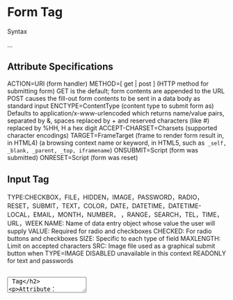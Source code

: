 
# Form Tag
Syntax   <FORM>...</FORM>
## Attribute Specifications
ACTION=URI (form handler)
METHOD=[ get | post ] (HTTP method for submitting form)
GET	is the default; form contents are appended to the URL
POST	causes the fill-out form contents to be sent in a data body as standard input
ENCTYPE=ContentType (content type to submit form as)
Defaults to application/x-www-urlencoded which returns name/value pairs, separated by &, spaces replaced by + and reserved characters (like #) replaced by %HH, H a hex digit
ACCEPT-CHARSET=Charsets (supported character encodings)
TARGET=FrameTarget (frame to render form result in, in HTML4) 
(a browsing context name or keyword, in HTML5, such as`` _self, _blank, _parent, _top, iframename``)
ONSUBMIT=Script (form was submitted)
ONRESET=Script (form was reset)


## Input Tag

 TYPE:CHECKBOX，FILE，HIDDEN，IMAGE，PASSWORD，RADIO，RESET，SUBMIT，TEXT，COLOR，DATE，DATETIME，DATETIME-LOCAL，EMAIL，MONTH，NUMBER，
 ，RANGE，SEARCH，TEL，TIME，URL，WEEK
 NAME:		Name of data entry object whose value the user will supply
 VALUE:		Required for radio and checkboxes
 CHECKED:	For radio buttons and checkboxes
 SIZE:		Specific to each type of field
 MAXLENGTH:	Limit on accepted characters
 SRC:	Image file used as a graphical submit button when TYPE=IMAGE
 DISABLED	unavailable in this context
 READONLY	for text and passwords

## <TEXTAREA> Tag
Attribute：
NAME=name specifies a name for the data entry object to be sent to the server-side script
COLS=num Width (in characters) of a text-entry region on the screen If user types more than COLS characters, field is scrolled
ROWS=num same as the above

## <SELECT> Tag
Attributes:
NAME=name
SIZE=num Number of lines of the list to display at a time
MULTIPLE Specifies that multiple list items may be selected (whereas normally only 1 item can be selected)
HTML5 adds more attributes:
AUTOFOCUS: drop-down list should automatically get focus
FORM: defines one of more forms the select fields belongs to
REQUIRED

Use <option> tag to specify the start of a new menu item in the selection list
Syntax as follows:
<OPTION attributes> Text

## <FIELDSET> TAG
The content of a FIELDSET element must begin with a LEGEND to provide a caption for the group of controls. Following the LEGEND FIELDSET may contain any HTML element, including another FIELDSET
ACCESSKEY=I                    ALT + ACCESSKEY  快捷键


# CGI
## CGI invoke
CGI脚本是用下列两种方法使用的:
1、作为一个表单的ACTION
2、作为一个页中的直接link。

## 工作示意：
1、一个URL指向一个CGI脚本. 一个CGI脚本
的URL能如普通的URL一样在任何地方出现。
2、服务器接收请求, 按照那个URL指向的脚
本文件(注意文件的位置和扩展名),执行脚本。
3、脚本执行基于输入数据的操作，包括查询
数据库、计算数值或调用系统中其他程序。
脚本产生某种Web服务器能理解的输出结果。
4、服务器接收来自脚本的输出并且把它传回
浏览器，让用户了解结果
Scripts can deliver information that is not directly readable by clients
The reason for the term “common gateway” is these programs act as gateways between the WWW and any other type of data or service

## environment variable
环境变量是在操作系统中一个具有特定名字的对象，它包含了一个或者多个应用程序所将使用到的信息。 例如Windows和DOS操作系统中的path环境变量，当要求系统运行一个程序而没有告诉它程序所在的完整路径时，系统除了在当前目录下面寻找此程序外，
还应到path中指定的路径去找。 用户通过设置环境变量，来更好的运行进程。
CGI environment variables are created by the web server and set immediately before the web server executes a gateway script，the CGI script can retrieve the values
## CGI variable


### 1. Non-request specific
SERVER_SOFTWARE, the name and version of the information server software answering the request
e.g. SERVER_SOFTWARE = Apache/1.3.15
SERVER_NAME, server’s hostname, DNS alias, or IP address
e.g. SERVER_NAME = nunki.usc.edu
GATEWAY_INTERFACE, the revision of the CGI specification with which this server complies
SERVER_PROTOCOL, the name and revision of the information protocol with which this request came in
e.g. SERVER_PROTOCOL = HTTP/1.0
SERVER_PORT, the port number to which the request was sent

### 2. Request specific
These variables are set depending on each request
REQUEST_METHOD, the method with which the request was made; e.g., (GET, POST)
PATH_INFO, the extra path information as given by the client; e.g.,
given http://nunki.usc.edu:8080/cgi-bin/test.cgi/extra/path
then PATH_INFO = /extra/path
PATH_TRANSLATED, the PATH_INFO path translated into an absolute document path on the local system
PATH_TRANSLATED = /auto/home-scf-03/csci571/WebServer/apache_1.2.5/htdocs/extra/path
SCRIPT_NAME, the path and name of the script being accessed as referenced in the URL
SCRIPT_NAME = /cgi-bin/test.cgi
QUERY_STRING, the information that follows the ? in the URL that referenced this script
REMOTE_HOST, Internet domain name of the host making the request
REMOTE_ADDR, the IP address of the remote host making the request
AUTH_TYPE, the authentication method required to authenticate a user who wants access
REMOTE_USER, user name that server and script have authenticated
REMOTE_IDENT, the remote user name retrieved by the server using inetd identification (RFC 1413)
CONTENT_TYPE, for queries that have attached information, such as POST method, this is the MIME content type of the data
CONTENT_LENGTH, the length of the content as given by the client
Also, every item of information in an HTTP request header is stored in an environment variable
	Capitalize the name in the request header field
	Convert dashes to underscores
	Add the prefix HTTP_


Output from a script to the server could be:
A document generated by a script
The type of document could be: HTML, plain text, image, video or audio clip, and many other types
Instructions to the server for retrieving the desired output elsewhere
an error indicator

## Server Directives：
The output of scripts begins with a small header consisting of text lines containing server directives
This must be followed by a blank line
Any headers that are not server directives are sent directly back to the client
Server directives are used by CGI scripts to inform the server about the type of output
The current CGI specification defines three server directives:
	* Content-type
	* Location
	* Status
  1. Content-type: type/subtype
The MIME type of the document being returned
For example,
content-type: text/html	(HTML document)

2. Location
Alerts the server that the script is returning a reference to a document, not an actual document
If the argument is a URL, the server will issue a redirect to the client; for example,
location: http://www.ncsa.uiuc.edu/
If the argument is a path, the document specified will be retrieved by the server, starting at the document root; for example,
location: /path/doc.txt

3.	Status
This is used to give the server an HTTP/1.1 status line to send to the client
  E.g., 403 Forbidden
